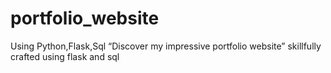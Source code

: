 # portfolio_website
Using Python,Flask,Sql  “Discover my impressive portfolio website” skillfully  crafted using flask and sql
